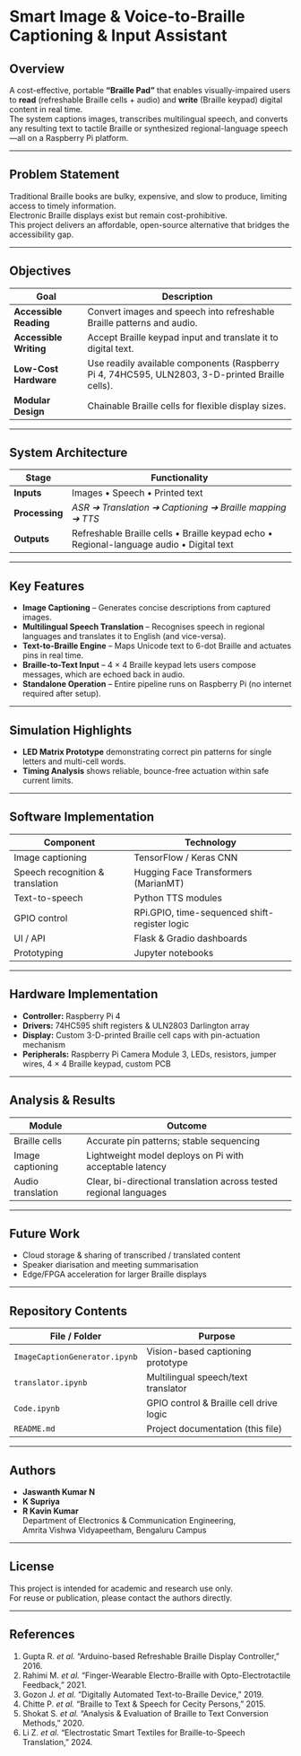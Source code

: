 # Smart Image & Voice-to-Braille Captioning & Input Assistant

## Overview
A cost-effective, portable **“Braille Pad”** that enables visually-impaired users to **read** (refreshable Braille cells + audio) and **write** (Braille keypad) digital content in real time.  
The system captions images, transcribes multilingual speech, and converts any resulting text to tactile Braille or synthesized regional-language speech—all on a Raspberry Pi platform.

---

## Problem Statement
Traditional Braille books are bulky, expensive, and slow to produce, limiting access to timely information.  
Electronic Braille displays exist but remain cost-prohibitive.  
This project delivers an affordable, open-source alternative that bridges the accessibility gap.

---

## Objectives
| Goal | Description |
|------|-------------|
| **Accessible Reading** | Convert images and speech into refreshable Braille patterns and audio. |
| **Accessible Writing** | Accept Braille keypad input and translate it to digital text. |
| **Low-Cost Hardware** | Use readily available components (Raspberry Pi 4, 74HC595, ULN2803, 3-D-printed Braille cells). |
| **Modular Design**    | Chainable Braille cells for flexible display sizes. |

---

## System Architecture
| Stage | Functionality |
|-------|---------------|
| **Inputs** | Images • Speech • Printed text |
| **Processing** | *ASR ➔ Translation ➔ Captioning ➔ Braille mapping ➔ TTS* |
| **Outputs** | Refreshable Braille cells • Braille keypad echo • Regional-language audio • Digital text |

---

## Key Features
- **Image Captioning** – Generates concise descriptions from captured images.  
- **Multilingual Speech Translation** – Recognises speech in regional languages and translates it to English (and vice-versa).  
- **Text-to-Braille Engine** – Maps Unicode text to 6-dot Braille and actuates pins in real time.  
- **Braille-to-Text Input** – 4 × 4 Braille keypad lets users compose messages, which are echoed back in audio.  
- **Standalone Operation** – Entire pipeline runs on Raspberry Pi (no internet required after setup).

---

## Simulation Highlights
- **LED Matrix Prototype** demonstrating correct pin patterns for single letters and multi-cell words.  
- **Timing Analysis** shows reliable, bounce-free actuation within safe current limits.

---

## Software Implementation
| Component | Technology |
|-----------|------------|
| Image captioning | TensorFlow / Keras CNN |
| Speech recognition & translation | Hugging Face Transformers (MarianMT) |
| Text-to-speech | Python TTS modules |
| GPIO control | RPi.GPIO, time-sequenced shift-register logic |
| UI / API | Flask & Gradio dashboards |
| Prototyping | Jupyter notebooks |

---

## Hardware Implementation
- **Controller:** Raspberry Pi 4  
- **Drivers:** 74HC595 shift registers & ULN2803 Darlington array  
- **Display:** Custom 3-D-printed Braille cell caps with pin-actuation mechanism  
- **Peripherals:** Raspberry Pi Camera Module 3, LEDs, resistors, jumper wires, 4 × 4 Braille keypad, custom PCB

---

## Analysis & Results
| Module | Outcome |
|--------|---------|
| Braille cells | Accurate pin patterns; stable sequencing |
| Image captioning | Lightweight model deploys on Pi with acceptable latency |
| Audio translation | Clear, bi-directional translation across tested regional languages |

---

## Future Work
- Cloud storage & sharing of transcribed / translated content  
- Speaker diarisation and meeting summarisation  
- Edge/FPGA acceleration for larger Braille displays

---

## Repository Contents
| File / Folder | Purpose |
|---------------|---------|
| `ImageCaptionGenerator.ipynb` | Vision-based captioning prototype |
| `translator.ipynb` | Multilingual speech/text translator |
| `Code.ipynb` | GPIO control & Braille cell drive logic |
| `README.md` | Project documentation (this file) |

---

## Authors
- **Jaswanth Kumar N**  
- **K Supriya**  
- **R Kavin Kumar**  
Department of Electronics & Communication Engineering,  
Amrita Vishwa Vidyapeetham, Bengaluru Campus

---

## License
This project is intended for academic and research use only.  
For reuse or publication, please contact the authors directly.

---

## References
1. Gupta R. *et al.* “Arduino-based Refreshable Braille Display Controller,” 2016.  
2. Rahimi M. *et al.* “Finger-Wearable Electro-Braille with Opto-Electrotactile Feedback,” 2021.  
3. Gozon J. *et al.* “Digitally Automated Text-to-Braille Device,” 2019.  
4. Chitte P. *et al.* “Braille to Text & Speech for Cecity Persons,” 2015.  
5. Shokat S. *et al.* “Analysis & Evaluation of Braille to Text Conversion Methods,” 2020.  
6. Li Z. *et al.* “Electrostatic Smart Textiles for Braille-to-Speech Translation,” 2024.
